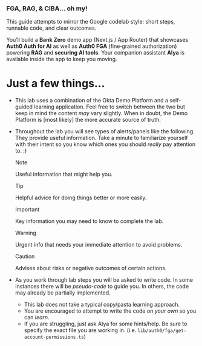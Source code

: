 ### FGA, RAG, & CIBA... oh my!

This guide attempts to mirror the Google codelab style: short steps, runnable code, and clear outcomes.

You’ll build a **Bank Zero** demo app (Next.js / App Router) that showcases **Auth0 Auth for AI** as well as **Auth0 FGA** (fine‑grained authorization) powering **RAG** and **securing AI tools**. Your companion assistant **AIya** is available inside the app to keep you moving.

# Just a few things...

- This lab uses a combination of the Okta Demo Platform and a self-guided learning application. Feel free to switch between the two but keep in mind the content _may_ vary slightly. When in doubt, the Demo Platform is [most likely] the more accurate source of truth.

- Throughout the lab you will see types of alerts/panels like the following. They provide useful information. Take a minute to familiarize yourself with their intent so you know which ones you should _really_ pay attention to. :)

  > [!NOTE]
  > Useful information that might help you.

  > [!Tip]
  > Helpful advice for doing things better or more easily.

  > [!Important]
  > Key information you may need to know to complete the lab.

  > [!Warning]
  > Urgent info that needs your immediate attention to avoid problems.

  > [!Caution]
  > Advises about risks or negative outcomes of certain actions.

- As you work through lab steps you will be asked to write code. In some instances there will be _pseudo-code_ to guide you. In others, the code may already be partially implemented.
  - This lab does not take a typical copy/pasta learning approach.
  - You are encouraged to attempt to write the code *on your own* so you can *learn*.
  - If you are struggling, just ask AIya for some hints/help. Be sure to specify the exact file you are working in. (i.e. `lib/auth0/fga/get-account-permissions.ts`)